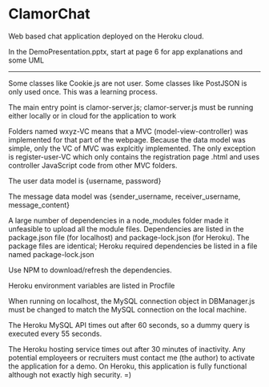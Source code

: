 # ClamorChat
Web based chat application deployed on the Heroku cloud. 

In the  DemoPresentation.pptx, start at page 6 for app explanations and some UML

---------------------------------------------------------------------------------------------------------------

Some classes like Cookie.js are not user. Some classes like PostJSON is only used once. This was a learning process. 

The main entry point is clamor-server.js; clamor-server.js must be running either locally or in cloud for the application to work

Folders named wxyz-VC means that a MVC (model-view-controller) was implemented for that part of the webpage. Because the data model was simple, only the VC of MVC was explcitly implemented. The only exception is register-user-VC which only contains the registration page .html and uses controller JavaScript code from other MVC folders. 

The user data model is {username, password}

The message data model was {sender_username, receiver_username, message_content}

A large number of dependencies in a node_modules folder made it unfeasible to upload all the module files. Dependencies are listed in the package.json file (for localhost) and package-lock.json (for Heroku). The package files are identical; Heroku required dependencies be listed in a file named package-lock.json

Use NPM to download/refresh the dependencies. 

Heroku environment variables are listed in Procfile

When running on localhost, the MySQL connection object in DBManager.js must be changed to match the MySQL connection on the local machine.

The Heroku MySQL API times out after 60 seconds, so a dummy query is executed every 55 seconds.

The Heroku hosting service times out after 30 minutes of inactivity. Any potential employeers or recruiters must contact me (the author) to activate the application for a demo. On Heroku, this application is fully functional although not exactly high security. =)

